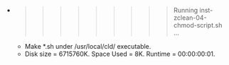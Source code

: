 * >>>>>>>>> Running inst-zclean-04-chmod-script.sh ...
  * Make *.sh under /usr/local/cld/ executable.
  * Disk size = 6715760K. Space Used = 8K. Runtime = 00:00:00:01.
